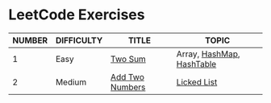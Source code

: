 # LeetCode Exercises

| NUMBER | DIFFICULTY | TITLE                                 | TOPIC                                                        |
| ------ | ---------- | ------------------------------------- | ------------------------------------------------------------ |
| 1      | Easy       | [Two Sum](01-Two-Sum/)                | Array, [HashMap](../Abstract-Data-Type/Map/HashMap.md), [HashTable](../Abstract-Data-Type/Map/HashTabel.md) |
| 2      | Medium     | [Add Two Numbers](02-Add-Two-Numbers) | [Licked List](../Abstract-Data-Type/List/LinkedList.md)      |

